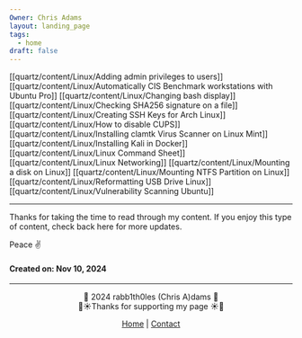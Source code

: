 ```yaml
---
Owner: Chris Adams
layout: landing_page
tags:
  - home
draft: false
---
```


[[quartz/content/Linux/Adding admin privileges to users]]
[[quartz/content/Linux/Automatically CIS Benchmark workstations with Ubuntu Pro]]
[[quartz/content/Linux/Changing bash display]]
[[quartz/content/Linux/Checking SHA256 signature on a file]]
[[quartz/content/Linux/Creating SSH Keys for Arch Linux]]
[[quartz/content/Linux/How to disable CUPS]]
[[quartz/content/Linux/Installing clamtk Virus Scanner on Linux Mint]]
[[quartz/content/Linux/Installing Kali in Docker]]
[[quartz/content/Linux/Linux Command Sheet]]
[[quartz/content/Linux/Linux Networking]]
[[quartz/content/Linux/Mounting a disk on Linux]]
[[quartz/content/Linux/Mounting NTFS Partition on Linux]]
[[quartz/content/Linux/Reformatting USB Drive Linux]]
[[quartz/content/Linux/Vulnerability Scanning Ubuntu]]

---

Thanks for taking the time to read through my content. If you enjoy this type of content, check back here for more updates. 

Peace ✌️

#### Created on: Nov 10, 2024

---
<div style="text-align: center;">
	<div class="gradient-text">👾 2024 rabb1th0les (Chris A)dams 👾</div> 
	🌴☀Thanks for supporting my page ☀🌴
	<nav>
		<ul style="list-style: none; padding: 0;">
			<div style="text-align: center;">
				<li><a href="index.html">Home</a> | <a href="Contact.html">Contact</a></li>
			</div>
		</ul>
	</nav>	
</div>
